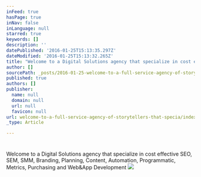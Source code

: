 ```yaml
---
inFeed: true
hasPage: true
inNav: false
inLanguage: null
starred: true
keywords: []
description: ''
datePublished: '2016-01-25T15:13:35.297Z'
dateModified: '2016-01-25T15:13:32.265Z'
title: "Welcome to a Digital Solutions agency that specialize in cost effective SEO, SEM, SMM, Branding, Planning, Content, Automation, Programmatic, Metrics, Purchasing and\_Web&App Development"
author: []
sourcePath: _posts/2016-01-25-welcome-to-a-full-service-agency-of-storytellers-that-specia.md
published: true
authors: []
publisher:
  name: null
  domain: null
  url: null
  favicon: null
url: welcome-to-a-full-service-agency-of-storytellers-that-specia/index.html
_type: Article

---
```

# 

Welcome to a Digital Solutions agency that specialize in cost effective SEO, SEM, SMM, Branding, Planning, Content, Automation, Programmatic, Metrics, Purchasing and Web&App Development
![](https://the-grid-user-content.s3-us-west-2.amazonaws.com/13d7ad39-2085-4c51-be76-ca08cde20c2a.jpg)